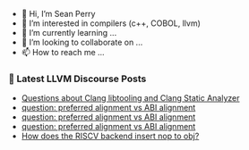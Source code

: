 - 👋 Hi, I’m Sean Perry
- 👀 I’m interested in compilers (c++, COBOL, llvm)
- 🌱 I’m currently learning ...
- 💞️ I’m looking to collaborate on ...
- 📫 How to reach me ...

<!---
s66perry/s66perry is a ✨ special ✨ repository because its `README.md` (this file) appears on your GitHub profile.
You can click the Preview link to take a look at your changes.
--->
### 📕 Latest LLVM Discourse Posts

<!-- DISCOURSE-LLVM:START -->
- [Questions about Clang libtooling and Clang Static Analyzer](https://discourse.llvm.org/t/questions-about-clang-libtooling-and-clang-static-analyzer/59345#post_6)
- [question: preferred alignment vs ABI alignment](https://discourse.llvm.org/t/question-preferred-alignment-vs-abi-alignment/46076#post_4)
- [question: preferred alignment vs ABI alignment](https://discourse.llvm.org/t/question-preferred-alignment-vs-abi-alignment/46076#post_3)
- [question: preferred alignment vs ABI alignment](https://discourse.llvm.org/t/question-preferred-alignment-vs-abi-alignment/46076#post_2)
- [How does the RISCV backend insert nop to obj?](https://discourse.llvm.org/t/how-does-the-riscv-backend-insert-nop-to-obj/78453#post_1)
<!-- DISCOURSE-LLVM:END -->
